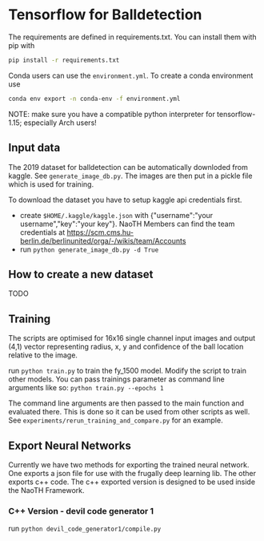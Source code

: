 # Tensorflow for Balldetection
The requirements are defined in requirements.txt. You can install them with pip with

```sh
pip install -r requirements.txt
``` 

Conda users can use the `environment.yml`. To create a conda environment use 

```sh
conda env export -n conda-env -f environment.yml
```

NOTE: make sure you have a compatible python interpreter for tensorflow-1.15; especially Arch users!


## Input data
The 2019 dataset for balldetection can be automatically downloded from kaggle. See `generate_image_db.py`. The images are
then put in a pickle file which is used for training.

To download the dataset you have to setup kaggle api credentials first. 
 - create `$HOME/.kaggle/kaggle.json` with {"username":"your username","key":"your key"}. NaoTH Members
 can find the team credentials at https://scm.cms.hu-berlin.de/berlinunited/orga/-/wikis/team/Accounts
- run `python generate_image_db.py -d True`

## How to create a new dataset
TODO

## Training
The scripts are optimised for 16x16 single channel input images and output (4,1) vector representing
radius, x, y and confidence of the ball location relative to the image.

run `python train.py` to train the fy_1500 model. Modify the script to train other models. You can
pass trainings parameter as command line arguments like so:
`python train.py --epochs 1` 

The command line arguments are then passed to the main function and evaluated there. This is done 
so it can be used from other scripts as well. See `experiments/rerun_training_and_compare.py` for an
example.

## Export Neural Networks
Currently we have two methods for exporting the trained neural network. One exports a json file for 
use with the frugally deep learning lib. The other exports c++ code. The c++ exported version is
designed to be used inside the NaoTH Framework. 

### C++ Version - devil code generator 1
run `python devil_code_generator1/compile.py`
